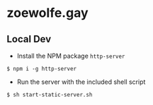 # zoewolfe.gay

## Local Dev

- Install the NPM package `http-server`

`$ npm i -g http-server`

- Run the server with the included shell script

`$ sh start-static-server.sh`

